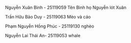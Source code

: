 Nguyễn Xuân Bình - 25119059 
Tên Bình họ Nguyễn lót Xuân

Trần Hữu Bảo Duy - 25119063
Mèo và cáo

Phạm Nguyễn Hồng Phúc - 25119130
nghèo

Nguyễn Lai Thái An- 25119053
whale
